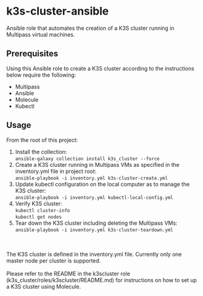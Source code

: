 # k3s-cluster-ansible
Ansible role that automates the creation of a K3S cluster running in Multipass virtual machines.

Prerequisites
-------------
Using this Ansible role to create a K3S cluster according to the instructions below require the following:<br/>
- Multipass
- Ansible
- Molecule
- Kubectl

Usage
-----
From the root of this project:
1. Install the collection:<br/>
   ```ansible-galaxy collection install k3s_cluster --force```
2. Create a K3S cluster running in Multipass VMs as specified in the inventory.yml file in project root:<br/>
   ```ansible-playbook -i inventory.yml k3s-cluster-create.yml```
3. Update kubectl configuration on the local computer as to manage the K3S cluster:<br/>
   ```ansible-playbook -i inventory.yml kubectl-local-config.yml```
4. Verify K3S cluster:<br/>
   ```kubectl cluster-info```<br/>
   ```kubectl get nodes```<br/>
5. Tear down the K3S cluster including deleting the Multipass VMs:<br/>
   ```ansible-playbook -i inventory.yml k3s-cluster-teardown.yml```

<br/><br/>
The K3S cluster is defined in the inventory.yml file. Currently only one master node per cluster is supported.
<br/><br/>
Please refer to the README in the k3scluster role (k3s_cluster/roles/k3scluster/README.md)
for instructions on how to set up a K3S cluster using Molecule.
